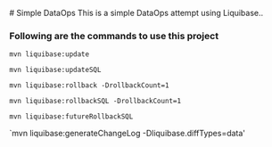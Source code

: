 ﻿﻿# Simple DataOps
This is a simple DataOps attempt using Liquibase.. 


### Following are the commands to use this project
`mvn liquibase:update`

`mvn liquibase:updateSQL`

`mvn liquibase:rollback -DrollbackCount=1`

`mvn liquibase:rollbackSQL -DrollbackCount=1 `

`mvn liquibase:futureRollbackSQL`

`mvn liquibase:generateChangeLog -Dliquibase.diffTypes=data'

